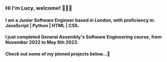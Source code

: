### Hi I'm Lucy, welcome! 👩🏻‍💻

#### I am a Junior Software Engineer based in London, with proficiency in: JavaScript | Python | HTML | CSS.
#### I just completed General Assembly's Software Engineering course, from November 2022 to May 6th 2023.

#### Check out some of my pinned projects below...🌱 
